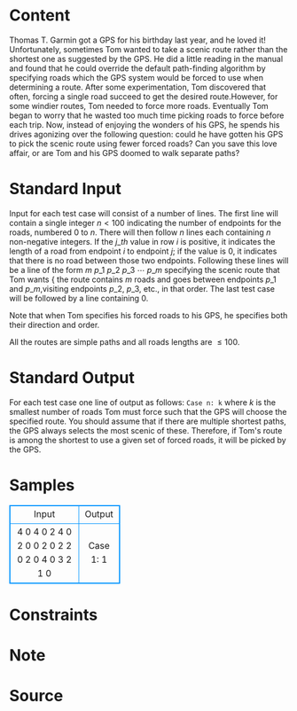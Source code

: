 
# Content

Thomas T. Garmin got a GPS for his birthday last year, and he loved it! Unfortunately, sometimes Tom wanted to take a scenic route rather than the shortest one as suggested by the GPS. He did a little reading in the manual and found that he could override the default path-finding algorithm by specifying roads which the GPS system would be forced to use when determining a route. After some experimentation, Tom discovered that often, forcing a single road succeed to get the desired route.However, for some windier routes, Tom needed to force more roads. Eventually Tom began to worry that he wasted too much time picking roads to force before each trip. Now, instead of enjoying the wonders of his GPS, he spends his drives agonizing over the following question: could he have gotten his GPS to pick the scenic route using fewer forced roads? Can you save this love affair, or are Tom and his GPS doomed to walk separate paths?

# Standard Input

Input for each test case will consist of a number of lines. The first line will contain a single integer $n < 100$ indicating the number of endpoints for the roads, numbered $0$ to $n$. There will then follow $n$ lines each containing $n$ non-negative integers. If the $j\_{th}$ value in row $i$ is positive, it indicates the length of a road from endpoint $i$ to endpoint $j$; if the value is $0$, it indicates that there is no road between those two endpoints. Following these lines will be a line of the form $m$ $p\_1$ $p\_2$ $p\_3$ $\cdots$ $p\_m$ specifying the scenic route that Tom wants { the route contains $m$  roads and goes between endpoints $p\_1$ and $p\_m$,visiting endpoints $p\_2$, $p\_3$, etc., in that order. The last test case will be followed by a line containing $0$.

Note that when Tom specifies his forced roads to his GPS, he specifies both their direction and order.

All the routes are simple paths and all roads lengths are $\le 100$.

# Standard Output

For each test case one line of output as follows:
`Case n: k`
where $k$ is the smallest number of roads Tom must force such that the GPS will choose the specified route. You should assume that if there are multiple shortest paths, the GPS always selects the most scenic of these. Therefore, if Tom's route is among the shortest to use a given set of forced roads, it will be picked by the GPS.

# Samples

<style>
        table,table tr th, table tr td { border:1px solid #0094ff; }
        table { width: 200px; min-height: 25px; line-height: 25px; text-align: center; border-collapse: collapse;}   
    </style>
<table>
	<tr>
		<td>Input</td>
		<td>Output</td>
	</tr>
<tr><td>4
0 4 0 2
4 0 2 0
0 2 0 2
2 0 2 0
4 0 3 2 1
0</td><td>Case 1: 1</td></tr></table>


# Constraints



# Note



# Source


